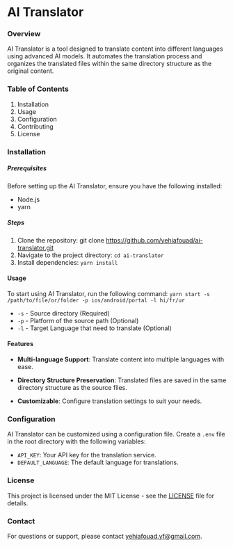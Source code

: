 # AI Translator

### Overview

AI Translator is a tool designed to translate content into different languages using advanced AI models. It automates the translation process and organizes the translated files within the same directory structure as the original content.

### Table of Contents

1. Installation
2. Usage
3. Configuration
4. Contributing
5. License

### Installation

##### Prerequisites

Before setting up the AI Translator, ensure you have the following installed:

- Node.js
- yarn

##### Steps

1. Clone the repository:
   git clone https://github.com/yehiafouad/ai-translator.git
2. Navigate to the project directory:
   `cd ai-translator`
3. Install dependencies:
   `yarn install`

#### Usage

To start using AI Translator, run the following command:
`yarn start -s /path/to/file/or/folder -p ios/android/portal -l hi/fr/ur`

- `-s` - Source directory (Required)
- `-p` - Platform of the source path (Optional)
- `-l` - Target Language that need to translate (Optional)

#### Features

- **Multi-language Support**: Translate content into multiple languages with ease.

- **Directory Structure Preservation**: Translated files are saved in the same directory structure as the source files.

- **Customizable**: Configure translation settings to suit your needs.

### Configuration

AI Translator can be customized using a configuration file. Create a `.env` file in the root directory with the following variables:

- `API_KEY`: Your API key for the translation service.
- `DEFAULT_LANGUAGE`: The default language for translations.

### License

This project is licensed under the MIT License - see the [LICENSE](LICENSE) file for details.

### Contact

For questions or support, please contact [yehiafouad.yf@gmail.com](mailto:yehiafouad.yf@gmail.com).
